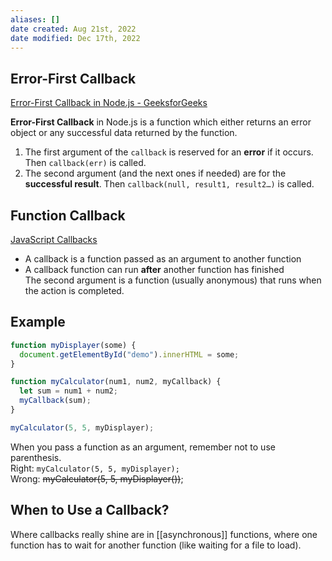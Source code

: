 ```yaml
---
aliases: []
date created: Aug 21st, 2022
date modified: Dec 17th, 2022
---
```


## Error-First Callback
[Error-First Callback in Node.js - GeeksforGeeks](https://www.geeksforgeeks.org/error-first-callback-in-node-js)  

**Error-First Callback** in Node.js is a function which either returns an error object or any successful data returned by the function.
1. The first argument of the `callback` is reserved for an **error** if it occurs. Then `callback(err)` is called.
2. The second argument (and the next ones if needed) are for the **successful result**. Then `callback(null, result1, result2…)` is called.

## Function Callback
[JavaScript Callbacks](https://www.w3schools.com/js/js_callback.asp)
- A callback is a function passed as an argument to another function
- A callback function can run **after** another function has finished  
The second argument is a function (usually anonymous) that runs when the action is completed.

## Example
```js
function myDisplayer(some) {
  document.getElementById("demo").innerHTML = some;
}

function myCalculator(num1, num2, myCallback) {
  let sum = num1 + num2;
  myCallback(sum);
}

myCalculator(5, 5, myDisplayer);
```

When you pass a function as an argument, remember not to use parenthesis.  
Right: `myCalculator(5, 5, myDisplayer);`  
Wrong: ~~myCalculator(5, 5, myDisplayer())~~;

## When to Use a Callback?
Where callbacks really shine are in [[asynchronous]] functions, where one function has to wait for another function (like waiting for a file to load).
